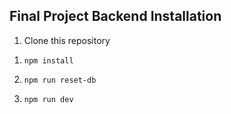 ## Final Project Backend Installation

1. Clone this repository

1) `npm install`

1) `npm run reset-db`

1) `npm run dev`
